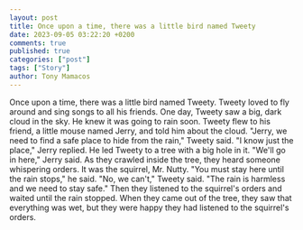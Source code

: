 ```yaml
---
layout: post
title: Once upon a time, there was a little bird named Tweety
date: 2023-09-05 03:22:20 +0200
comments: true
published: true
categories: ["post"]
tags: ["Story"]
author: Tony Mamacos
---
```

Once upon a time, there was a little bird named Tweety. Tweety loved to fly around and sing songs to all his friends. One day, Tweety saw a big, dark cloud in the sky. He knew it was going to rain soon.
Tweety flew to his friend, a little mouse named Jerry, and told him about the cloud. "Jerry, we need to find a safe place to hide from the rain," Tweety said. "I know just the place," Jerry replied. He led Tweety to a tree with a big hole in it. "We'll go in here," Jerry said.
As they crawled inside the tree, they heard someone whispering orders. It was the squirrel, Mr. Nutty. "You must stay here until the rain stops," he said. "No, we can't," Tweety said. "The rain is harmless and we need to stay safe." Then they listened to the squirrel's orders and waited until the rain stopped. When they came out of the tree, they saw that everything was wet, but they were happy they had listened to the squirrel's orders.
